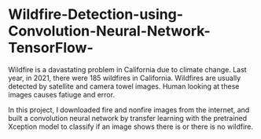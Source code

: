 # Wildfire-Detection-using-Convolution-Neural-Network-TensorFlow-

Wildfire is a davastating problem in California due to climate change. Last year, in 2021, there were 185 wildfires in California. Wildfires are usually detected by satellite and camera towel images. Human looking at these images causes fatiuge and error.

In this project, I downloaded fire and nonfire images from the internet, and built a convolution neural network by transfer learning with the pretrained Xception model to classify if an image shows there is or there is no wildfire.
